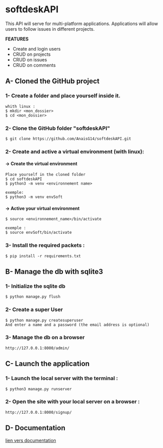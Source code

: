 # softdeskAPI

This API will serve for multi-platform applications. Applications will allow users to follow issues in different projects.

**FEATURES**
* Create and login users
* CRUD on projects
* CRUD on issues
* CRUD on comments



## A- Cloned the GitHub project 
### 1- Create a folder and place yourself inside it.
    whith linux :
    $ mkdir <mon_dossier>
    $ cd <mon_dossier>
### 2- Clone the GitHub folder "softdeskAPI"
    $ git clone https://github.com/AnaisG14/softdeskAPI.git
### 2- Create and active a virtual environment (with linux):
#### -> Create the virtual environment
    Place yourself in the cloned folder
    $ cd softdeskAPI
    $ python3 -m venv <environnement name>

    exemple: 
    $ python3 -m venv envSoft
#### -> Active your virtual environment
    $ source <environnement_name>/bin/activate

    exemple : 
    $ source envSoft/bin/activate
### 3- Install the required packets :
    $ pip install -r requirements.txt

## B- Manage the db with sqlite3
### 1- Initialize the sqlite db
    $ python manage.py flush
### 2- Create a super User
    $ python manage.py createsuperuser
    And enter a name and a password (the email address is optional)
### 3- Manage the db on a browser
    http://127.0.0.1:8000/admin/

## C- Launch the application
### 1- Launch the local server with the terminal :
    $ python3 manage.py runserver
### 2- Open the site with your local server on a browser :
    http://127.0.0.1:8000/signup/

## D- Documentation
[lien vers documentation](https://documenter.getpostman.com/view/18264928/UVsEV8rm)


